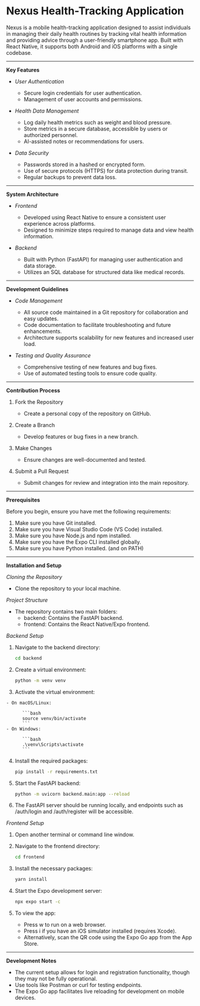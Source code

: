 # Nexus Health-Tracking Application

Nexus is a mobile health-tracking application designed to assist individuals in managing their daily health routines by tracking vital health information and providing advice through a user-friendly smartphone app. Built with React Native, it supports both Android and iOS platforms with a single codebase.
_______________________________________________________________________________________________________________________________________
**Key Features**

  - *User Authentication*

      - Secure login credentials for user authentication.
      - Management of user accounts and permissions.

  - *Health Data Management*

      - Log daily health metrics such as weight and blood pressure.
      - Store metrics in a secure database, accessible by users or authorized personnel.
      - AI-assisted notes or recommendations for users.

  - *Data Security*

      - Passwords stored in a hashed or encrypted form.
      - Use of secure protocols (HTTPS) for data protection during transit.
      - Regular backups to prevent data loss.
_______________________________________________________________________________________________________________________________________
**System Architecture**

  - *Frontend*

      - Developed using React Native to ensure a consistent user experience across platforms.
      - Designed to minimize steps required to manage data and view health information.

  - *Backend*

      - Built with Python (FastAPI) for managing user authentication and data storage.
      - Utilizes an SQL database for structured data like medical records.
_______________________________________________________________________________________________________________________________________
**Development Guidelines**

  - *Code Management*

      - All source code maintained in a Git repository for collaboration and easy updates.
      - Code documentation to facilitate troubleshooting and future enhancements.
      - Architecture supports scalability for new features and increased user load.

  - *Testing and Quality Assurance*

      - Comprehensive testing of new features and bug fixes.
      - Use of automated testing tools to ensure code quality.
_______________________________________________________________________________________________________________________________________
**Contribution Process**

  1. Fork the Repository

      - Create a personal copy of the repository on GitHub.

  2. Create a Branch

      - Develop features or bug fixes in a new branch.

  3. Make Changes

      - Ensure changes are well-documented and tested.
        
  4. Submit a Pull Request

      - Submit changes for review and integration into the main repository.
_______________________________________________________________________________________________________________________________________
**Prerequisites**

Before you begin, ensure you have met the following requirements:

  1. Make sure you have Git installed.
  2. Make sure you have Visual Studio Code (VS Code) installed.
  3. Make sure you have Node.js and npm installed.
  4. Make sure you have the Expo CLI installed globally.
  5. Make sure you have Python installed. (and on PATH)
_______________________________________________________________________________________________________________________________________
**Installation and Setup**

*Cloning the Repository*
  - Clone the repository to your local machine.


*Project Structure*
  - The repository contains two main folders:
      - backend: Contains the FastAPI backend.
      - frontend: Contains the React Native/Expo frontend.


*Backend Setup*
  1. Navigate to the backend directory:

      ```bash
      cd backend
      ```

  3. Create a virtual environment:
 
      ```bash
      python -m venv venv
      ```
  
  3. Activate the virtual environment:

    - On macOS/Linux:
        
          ```bash
          source venv/bin/activate
          ```
    - On Windows:
        
          ```bash
          .\venv\Scripts\activate
          ```

  4. Install the required packages:

      ```bash
      pip install -r requirements.txt
      ```

  5. Start the FastAPI backend:
  
      ```bash
      python -m uvicorn backend.main:app --reload
      ```

  6. The FastAPI server should be running locally, and endpoints such as /auth/login and /auth/register will be accessible.


*Frontend Setup*

  1. Open another terminal or command line window.

  2. Navigate to the frontend directory:
   
      ```bash
      cd frontend
      ```
  3. Install the necessary packages:
  
      ```bash
      yarn install
      ```
  4. Start the Expo development server:
  
      ```bash
      npx expo start -c
      ```
  5. To view the app:

      - Press w to run on a web browser.
      - Press i if you have an iOS simulator installed (requires Xcode).
      - Alternatively, scan the QR code using the Expo Go app from the App Store.
_______________________________________________________________________________________________________________________________________
**Development Notes**

  - The current setup allows for login and registration functionality, though they may not be fully operational.
  - Use tools like Postman or curl for testing endpoints.
  - The Expo Go app facilitates live reloading for development on mobile devices.
